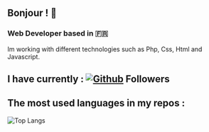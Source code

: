 ## Bonjour ! 👋

### Web Developer based in 🇫🇷

Im working with different technologies such as Php, Css, Html and Javascript.

## I have currently : [![Github](https://img.shields.io/github/followers/Messaoudi-Nagib?label=Follow&style=social)](https://github.com/Messaoudi-Nagib) Followers

## The most used languages in my repos : 

![Top Langs](https://github-readme-stats.vercel.app/api/top-langs/?username=Messaoudi-Nagib&theme=tokyonight)
